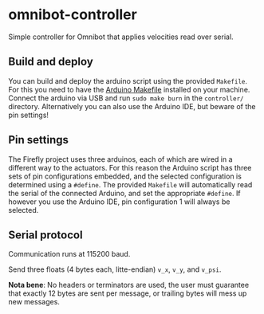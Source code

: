 # omnibot-controller
Simple controller for Omnibot that applies velocities read over serial.

## Build and deploy
You can build and deploy the arduino script using the provided `Makefile`. For this you need to have the [Arduino Makefile](https://github.com/sudar/Arduino-Makefile) installed on your machine. Connect the arduino via USB and run `sudo make burn` in the `controller/` directory. Alternatively you can also use the Arduino IDE, but beware of the pin settings!

## Pin settings
The Firefly project uses three arduinos, each of which are wired in a different way to the actuators. For this reason the Arduino script has three sets of pin configurations embedded, and the selected configuration is determined using a `#define`. The provided `Makefile` will automatically read the serial of the connected Arduino, and set the appropriate `#define`. If however you use the Arduino IDE, pin configuration 1 will always be selected.

## Serial protocol
Communication runs at 115200 baud.

Send three floats (4 bytes each, litte-endian) `v_x`, `v_y`, and `v_psi`. 

**Nota bene**: No headers or terminators are used, the user must guarantee that exactly 12 bytes are sent per message, or trailing bytes will mess up new messages.
